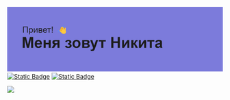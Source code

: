 ![A](https://github.com/NectarHeHe/NectarHeHe/blob/main/header.png)
[![Static Badge](https://img.shields.io/badge/telegram-20B2AA)](https://t.me/nectarrrr)
[![Static Badge](https://img.shields.io/badge/HexletCV-20B2AA)](https://cv.hexlet.io/ru/resumes/3265)



![](http://github-profile-summary-cards.vercel.app/api/cards/profile-details?username=NectarHeHe&theme=aura)
<!--
**NectarHeHe/NectarHeHe** is a ✨ _special_ ✨ repository because its `README.md` (this file) appears on your GitHub profile.

Here are some ideas to get you started:

- 🔭 I’m currently working on ...
- 🌱 I’m currently learning ...
- 👯 I’m looking to collaborate on ...
- 🤔 I’m looking for help with ...
- 💬 Ask me about ...
- 📫 How to reach me: ...
- 😄 Pronouns: ...
- ⚡ Fun fact: ...
-->
